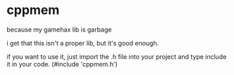 # cppmem
because my gamehax lib is garbage

i get that this isn't a proper lib, but it's good enough.

if you want to use it, just import the .h file into your project and type include it in your code. (#include 'cppmem.h')
